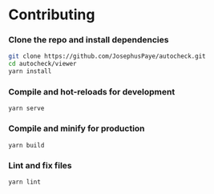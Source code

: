 # Contributing

### Clone the repo and install dependencies

```sh
git clone https://github.com/JosephusPaye/autocheck.git
cd autocheck/viewer
yarn install
```

### Compile and hot-reloads for development

```
yarn serve
```

### Compile and minify for production

```
yarn build
```

### Lint and fix files

```
yarn lint
```
